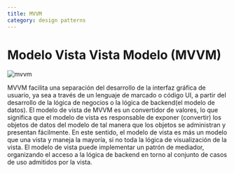 ```yaml
---
title: MVVM
category: design patterns
---
```

# Modelo Vista Vista Modelo (MVVM)

![mvvm](https://user-images.githubusercontent.com/214138/31826768-90427e3a-b57b-11e7-8bca-ad793349dcf7.png)

MVVM facilita una separación del desarrollo de la interfaz gráfica de usuario, ya sea a través de un lenguaje de marcado o código UI, a partir del desarrollo de la lógica de negocios o la lógica de backend(el modelo de datos). El modelo de vista de MVVM es un convertidor de valores, lo que significa que el modelo de vista es responsable de exponer (convertir) los objetos de datos del modelo de tal manera que los objetos se administran y presentan fácilmente. En este sentido, el modelo de vista es más un modelo que una vista y maneja la mayoría, si no toda la lógica de visualización de la vista.  El modelo de vista puede implementar un patrón de mediador, organizando el acceso a la lógica de backend en torno al conjunto de casos de uso admitidos por la vista.
